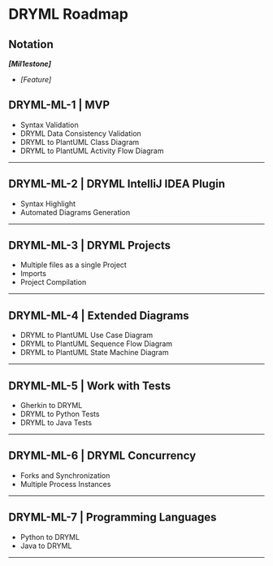 # DRYML Roadmap

## **Notation**

***[Mil1estone]***

* *[Feature]*



## **DRYML-ML-1 | MVP**

- Syntax Validation
- DRYML Data Consistency Validation
- DRYML to PlantUML Class Diagram
- DRYML to PlantUML Activity Flow Diagram

-----



## **DRYML-ML-2 | DRYML IntelliJ IDEA Plugin**

- Syntax Highlight
- Automated Diagrams Generation

-----



## **DRYML-ML-3 | DRYML Projects** 

- Multiple files as a single Project
- Imports
- Project Compilation

-----



## **DRYML-ML-4 | Extended Diagrams**

- DRYML to PlantUML Use Case Diagram
- DRYML to PlantUML Sequence Flow Diagram
- DRYML to PlantUML State Machine Diagram

----



## **DRYML-ML-5 | Work with Tests**

- Gherkin to DRYML
- DRYML to Python Tests
- DRYML to Java Tests

-----



## **DRYML-ML-6 | DRYML Concurrency**

- Forks and Synchronization
- Multiple Process Instances

-----



## **DRYML-ML-7 | Programming Languages**

- Python to DRYML
- Java to DRYML

-----